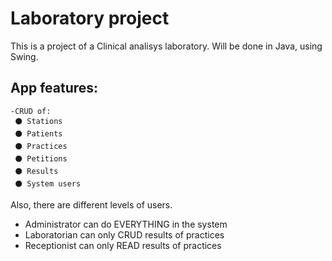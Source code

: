 # Laboratory project
This is a project of a Clinical analisys laboratory. Will be done in Java, using Swing.
## App features:
```
-CRUD of:
 ⚫️ Stations
 ⚫ Patients
 ⚫ Practices
 ⚫ Petitions
 ⚫ Results
 ⚫ System users
 ```
Also, there are different levels of users. 
* Administrator can do EVERYTHING in the system
* Laboratorian can only CRUD results of practices
* Receptionist can only READ results of practices
 
